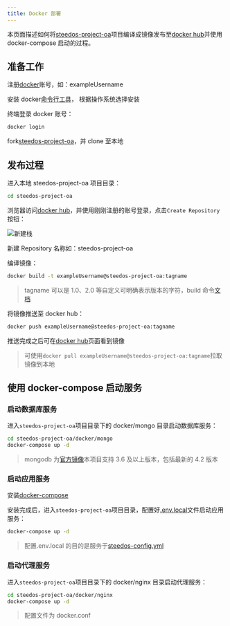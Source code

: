 ```yaml
---
title: Docker 部署
---
```


本页面描述如何将[steedos-project-oa](https://github.com/steedos/steedos-project-oa)项目编译成镜像发布至[docker hub](https://hub.docker.com/)并使用 docker-compose 启动的过程。

## 准备工作

注册[docker](https://www.docker.com/)账号，如：exampleUsername

安装 docker[命令行工具](https://docs.docker.com/get-docker/)， 根据操作系统选择安装

终端登录 docker 账号：

```bash
docker login
```

fork[steedos-project-oa](https://github.com/steedos/steedos-project-oa)，并 clone 至本地

## 发布过程

进入本地 steedos-project-oa 项目目录：

```bash
cd steedos-project-oa
```

浏览器访问[docker hub](https://hub.docker.com/)，并使用刚刚注册的账号登录，点击`Create Repository`按钮：

![新建栈](/assets/docker/新建栈.png)

新建 Repository 名称如：steedos-project-oa

编译镜像：

```bash
docker build -t exampleUsername@steedos-project-oa:tagname
```

> tagname 可以是 1.0、2.0 等自定义可明确表示版本的字符，build 命令[文档](https://docs.docker.com/engine/reference/commandline/build/)

将镜像推送至 docker hub：

```bash
docker push exampleUsername@steedos-project-oa:tagname
```

推送完成之后可在[docker hub](https://hub.docker.com/)页面看到镜像

> 可使用`docker pull exampleUsername@steedos-project-oa:tagname`拉取镜像到本地

## 使用 docker-compose 启动服务

### 启动数据库服务

进入`steedos-project-oa`项目目录下的 docker/mongo 目录启动数据库服务：

```bash
cd steedos-project-oa/docker/mongo
docker-compose up -d
```

> mongodb 为[官方镜像](https://hub.docker.com/_/mongo)本项目支持 3.6 及以上版本，包括最新的 4.2 版本

### 启动应用服务

安装[docker-compose](https://docs.docker.com/compose/install/)

安装完成后，进入`steedos-project-oa`项目目录，配置好[.env.local](https://developer.steedos.com/developer/env)文件启动应用服务：

```bash
docker-compose up -d
```

> 配置.env.local 的目的是服务于[steedos-config.yml](https://developer.steedos.com/developer/steedos_config)

### 启动代理服务

进入`steedos-project-oa`项目目录下的 docker/nginx 目录启动代理服务：

```bash
cd steedos-project-oa/docker/nginx
docker-compose up -d
```

> 配置文件为 docker.conf
